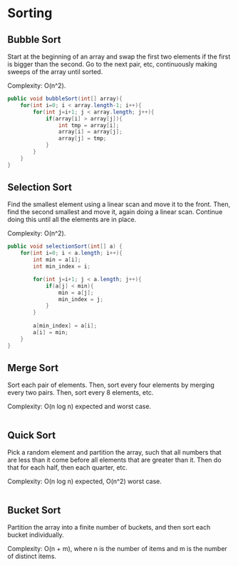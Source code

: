 # Sorting

## Bubble Sort

Start at the beginning of an array and swap the first two elements if the first is bigger than the second. Go to the next pair, etc, continuously making sweeps of the array until sorted. 

Complexity: O(n^2).

```java
public void bubbleSort(int[] array){
	for(int i=0; i < array.length-1; i++){
		for(int j=i+1; j < array.length; j++){
			if(array[i] > array[j]){
				int tmp = array[i];
				array[i] = array[j];
				array[j] = tmp;
			}
		}
	}
}
```

## Selection Sort

Find the smallest element using a linear scan and move it to the front. Then, find the second smallest and move it, again doing a linear scan. Continue doing this until all the elements are in place. 

Complexity: O(n^2).

```java
public void selectionSort(int[] a) {
	for(int i=0; i < a.length; i++){
		int min = a[i];
		int min_index = i;

		for(int j=i+1; j < a.length; j++){
			if(a[j] < min){
				min = a[j];
				min_index = j; 
			}
		}
	
		a[min_index] = a[i];
		a[i] = min;
	}
}
```

## Merge Sort

Sort each pair of elements. Then, sort every four elements by merging every two pairs. Then, sort every 8 elements, etc. 

Complexity: O(n log n) expected and worst case.

```java
```

## Quick Sort

Pick a random element and partition the array, such that all numbers that are less than it come before all elements that are greater than it. Then do that for each half, then each quarter, etc. 

Complexity: O(n log n) expected, O(n^2) worst case.

```java
```

## Bucket Sort

Partition the array into a finite number of buckets, and then sort each bucket individually. 

Complexity: O(n + m), where n is the number of items and m is the number of distinct items.

```java
```